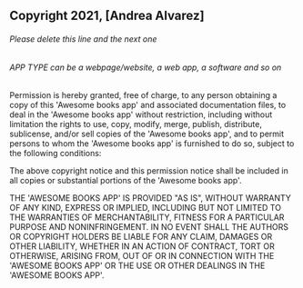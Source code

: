 ## Copyright 2021, [Andrea Alvarez]

###### Please delete this line and the next one

###### APP TYPE can be a webpage/website, a web app, a software and so on

Permission is hereby granted, free of charge, to any person obtaining a copy of this 'Awesome books app' and associated documentation files, to deal in the 'Awesome books app' without restriction, including without limitation the rights to use, copy, modify, merge, publish, distribute, sublicense, and/or sell copies of the 'Awesome books app', and to permit persons to whom the 'Awesome books app' is furnished to do so, subject to the following conditions:

The above copyright notice and this permission notice shall be included in all copies or substantial portions of the 'Awesome books app'.

THE 'AWESOME BOOKS APP' IS PROVIDED "AS IS", WITHOUT WARRANTY OF ANY KIND, EXPRESS OR IMPLIED, INCLUDING BUT NOT LIMITED TO THE WARRANTIES OF MERCHANTABILITY, FITNESS FOR A PARTICULAR PURPOSE AND NONINFRINGEMENT. IN NO EVENT SHALL THE AUTHORS OR COPYRIGHT HOLDERS BE LIABLE FOR ANY CLAIM, DAMAGES OR OTHER LIABILITY, WHETHER IN AN ACTION OF CONTRACT, TORT OR OTHERWISE, ARISING FROM, OUT OF OR IN CONNECTION WITH THE 'AWESOME BOOKS APP' OR THE USE OR OTHER DEALINGS IN THE 'AWESOME BOOKS APP'.

